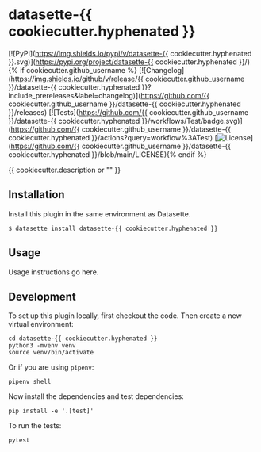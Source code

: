 # datasette-{{ cookiecutter.hyphenated }}

[![PyPI](https://img.shields.io/pypi/v/datasette-{{ cookiecutter.hyphenated }}.svg)](https://pypi.org/project/datasette-{{ cookiecutter.hyphenated }}/){% if cookiecutter.github_username %}
[![Changelog](https://img.shields.io/github/v/release/{{ cookiecutter.github_username }}/datasette-{{ cookiecutter.hyphenated }}?include_prereleases&label=changelog)](https://github.com/{{ cookiecutter.github_username }}/datasette-{{ cookiecutter.hyphenated }}/releases)
[![Tests](https://github.com/{{ cookiecutter.github_username }}/datasette-{{ cookiecutter.hyphenated }}/workflows/Test/badge.svg)](https://github.com/{{ cookiecutter.github_username }}/datasette-{{ cookiecutter.hyphenated }}/actions?query=workflow%3ATest)
[![License](https://img.shields.io/badge/license-Apache%202.0-blue.svg)](https://github.com/{{ cookiecutter.github_username }}/datasette-{{ cookiecutter.hyphenated }}/blob/main/LICENSE){% endif %}

{{ cookiecutter.description or "" }}

## Installation

Install this plugin in the same environment as Datasette.

    $ datasette install datasette-{{ cookiecutter.hyphenated }}

## Usage

Usage instructions go here.

## Development

To set up this plugin locally, first checkout the code. Then create a new virtual environment:

    cd datasette-{{ cookiecutter.hyphenated }}
    python3 -mvenv venv
    source venv/bin/activate

Or if you are using `pipenv`:

    pipenv shell

Now install the dependencies and test dependencies:

    pip install -e '.[test]'

To run the tests:

    pytest
